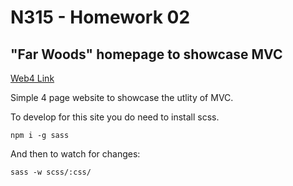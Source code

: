 # N315 - Homework 02

## "Far Woods" homepage to showcase MVC

[Web4 Link](https://in-info-web4.luddy.indianapolis.iu.edu/~hhamelin/Y4/FA25/N315/homework02)

Simple 4 page website to showcase the utlity of MVC.

To develop for this site you do need to install scss.

`npm i -g sass`

And then to watch for changes:

`sass -w scss/:css/`